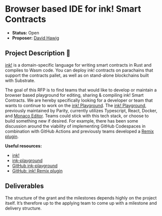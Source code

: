 # Browser based IDE for ink! Smart Contracts 

* **Status:** Open
* **Proposer:** [David Hawig](https://github.com/Noc2)

## Project Description :page_facing_up:  

[ink!](https://github.com/paritytech/ink) is a domain-specific language for writing smart contracts in Rust and compiles to Wasm code. You can deploy ink! contracts on parachains that support the contracts pallet, as well as on stand-alone blockchains built with Substrate.

The goal of this RFP is to find teams that would like to develop or maintain a browser based playground for editing, sharing & compiling ink! Smart Contracts. We are hereby specifically looking for a developer or team that wants to continue to work on the [ink! Playground](https://github.com/paritytech/ink-playground). The [ink! Playground](https://ink-playground.substrate.io/), previously maintained by Parity, currently utilizes Typescript, React, Docker, and [Monaco Editor](https://microsoft.github.io/monaco-editor/). Teams could stick with this tech stack, or choose to build something new if desired. For example, there has been some discussion around the viability of implementing GitHub Codespaces in combination with GitHub Actions and previously teams developed a [Remix plugin](https://github.com/blockchain-it-hr/ink-remix-plugin).

**Useful resources:**
- [ink!](https://use.ink/)
- [ink-playground](https://ink-playground.substrate.io)
- [GitHub ink-playground](https://github.com/paritytech/ink-playground)
- [GitHub: ink! Remix plugin](https://github.com/blockchain-it-hr/ink-remix-plugin)

## Deliverables

The structure of the grant and the milestones depends highly on the project itself. It’s therefore up to the applying team to come up with a milestone and delivery structure. 



